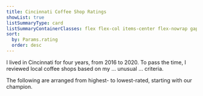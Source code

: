 ```yaml
---
title: Cincinnati Coffee Shop Ratings
showList: true
listSummaryType: card
listSummaryContainerClasses: flex flex-col items-center flex-nowrap gap-4
sort:
  by: Params.rating
  order: desc
---
```


I lived in Cincinnati for four years, from 2016 to 2020. To pass the time, I reviewed local coffee shops based on my … unusual … criteria.

The following are arranged from highest- to lowest-rated, starting with our champion.
